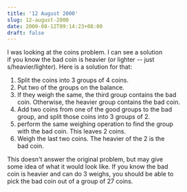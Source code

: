```yaml
---
title: '12 August 2000'
slug: 12-august-2000
date: 2000-08-12T09:14:23+08:00
draft: false
---
```


I was looking at the coins problem. I can see a solution\
if you know the bad coin is heavier (or lighter \-- just\
s/heavier/lighter). Here is a solution for that:

1.  Split the coins into 3 groups of 4 coins.
2.  Put two of the groups on the balance.
3.  If they weigh the same, the third group contains the bad\
    coin. Otherwise, the heavier group contains the bad coin.
4.  Add two coins from one of the good groups to the bad\
    group, and split those coins into 3 groups of 2.
5.  perform the same weighing operation to find the group\
    with the bad coin. This leaves 2 coins.
6.  Weigh the last two coins. The heavier of the 2 is the\
    bad coin.

This doesn\'t answer the original problem, but may give\
some idea of what it would look like. If you know the bad\
coin is heavier and can do 3 weighs, you should be able to\
pick the bad coin out of a group of 27 coins.
